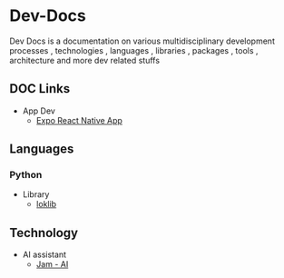 # Dev-Docs

Dev Docs is a documentation on various multidisciplinary development processes , technologies , languages , libraries , packages , tools , architecture and more dev related stuffs

## DOC Links

+ App Dev
    - [Expo React Native App](./expo-react-native-app/init.docs.md)


## Languages

### Python

+ Library
    - [loklib](https://github.com/Lokeshwaran-M/lok-lib#readme)

## Technology

+ AI assistant
    - [Jam - AI](https://github.com/Lokeshwaran-M/Jam-AI#readme)